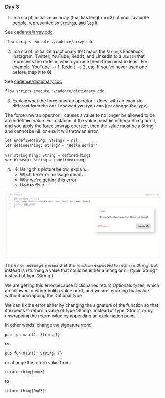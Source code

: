 ### Day 3

1. In a script, initialize an array (that has length == 3) of your favourite people, represented as `String`s, and `log` it.

See [cadence/array.cdc](cadence/array.cdc)

```sh
flow scripts execute ./cadence/array.cdc
```

2. In a script, initialize a dictionary that maps the `String`s Facebook, Instagram, Twitter, YouTube, Reddit, and LinkedIn to a `UInt64` that represents the order in which you use them from most to least. For example, YouTube --> 1, Reddit --> 2, etc. If you've never used one before, map it to 0!

See [cadence/dictionary.cdc](cadence/dictionary.cdc)

```sh
flow scripts execute ./cadence/dictionary.cdc
```

3. Explain what the force unwrap operator `!` does, with an example different from the one I showed you (you can just change the type).

The force unwrap operator `!` causes a value to no longer be
allowed to be an undefined value.  For instance, if the value
must be either a String or nil, and you apply the force unwrap
operator, then the value must be a String and cannot be nil, or
else it will throw an error.

```cadence
let undefinedThing: String? = nil
let definedThing: String? = "Hello World!"

var stringThing: String = definedThing!
var blowsUp: String = undefinedThing!
```

4. 4. Using this picture below, explain...
    - What the error message means
    - Why we're getting this error
    - How to fix it

<img src="https://github.com/emerald-dao/beginner-cadence-course/raw/main/chapter2.0/images/wrongcode.png" alt="drawing" size="400" />

The error message means that the function expected to return a
String, but instead is returning a value that could be either a
String or nil (type 'String?' instead of type 'String').

We are getting this error because Dictionaries return Optionals
types, which are allowed to either hold a value or nil, and we
are returning that value without unwrapping the Optional type.

We can fix the error either by changing the signature of the
function so that it expects to return a value of type 'String?'
instead of type 'String', or by unwrapping the return value by
appending an exclamation point `!`.

In other words, change the signature from:

```cadence
pub fun main(): String {}
```

to

```cadence
pub fun main(): String? {}
```

or change the return value from:

```cadence
return thing[0x03]
```

to

```cadence
return thing[0x03]!
```
